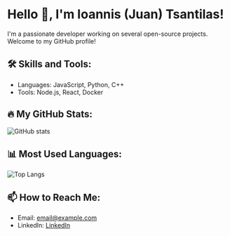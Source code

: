 # Hello 👋, I'm Ioannis (Juan) Tsantilas!

I'm a passionate developer working on several open-source projects. Welcome to my GitHub profile!

## 🛠 Skills and Tools:
- Languages: JavaScript, Python, C++
- Tools: Node.js, React, Docker

## 🔥 My GitHub Stats:
![GitHub stats](https://github-readme-stats.vercel.app/api?username=ntua-el20833&show_icons=true&theme=tokyonight)

## 📊 Most Used Languages:
![Top Langs](https://github-readme-stats.vercel.app/api/top-langs/?username=ntua-el20833&layout=compact&theme=tokyonight)

## 📫 How to Reach Me:
- Email: [email@example.com](mailto:ioannistsantilas89@gmail.com)
- LinkedIn: [LinkedIn](https://www.linkedin.com/in/ioannis-tsantilas/)
